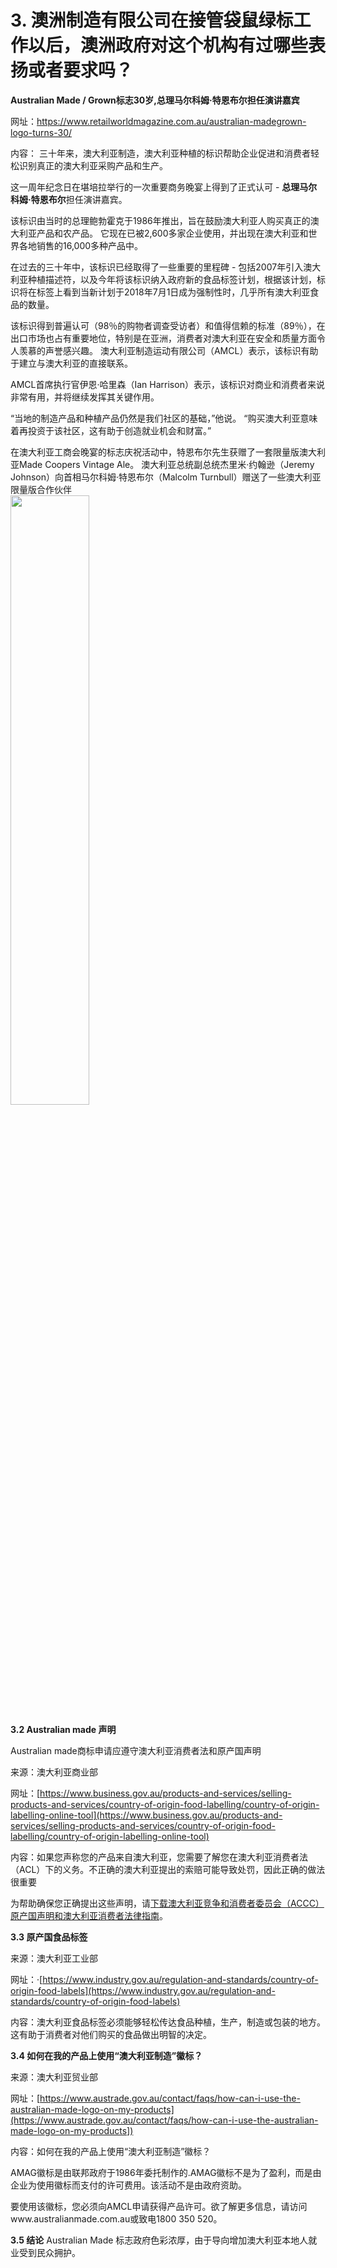 # 3. 澳洲制造有限公司在接管袋鼠绿标工作以后，澳洲政府对这个机构有过哪些表扬或者要求吗？


**Australian Made / Grown标志30岁,总理马尔科姆·特恩布尔担任演讲嘉宾**

网址：https://www.retailworldmagazine.com.au/australian-madegrown-logo-turns-30/

内容：
三十年来，澳大利亚制造，澳大利亚种植的标识帮助企业促进和消费者轻松识别真正的澳大利亚采购产品和生产。

这一周年纪念日在堪培拉举行的一次重要商务晚宴上得到了正式认可 - **总理马尔科姆·特恩布尔**担任演讲嘉宾。

该标识由当时的总理鲍勃霍克于1986年推出，旨在鼓励澳大利亚人购买真正的澳大利亚产品和农产品。 它现在已被2,600多家企业使用，并出现在澳大利亚和世界各地销售的16,000多种产品中。

在过去的三十年中，该标识已经取得了一些重要的里程碑 - 包括2007年引入澳大利亚种植描述符，以及今年将该标识纳入政府新的食品标签计划，根据该计划，标识将在标签上看到当新计划于2018年7月1日成为强制性时，几乎所有澳大利亚食品的数量。

该标识得到普遍认可（98％的购物者调查受访者）和值得信赖的标准（89％），在出口市场也占有重要地位，特别是在亚洲，消费者对澳大利亚在安全和质量方面令人羡慕的声誉感兴趣。 澳大利亚制造运动有限公司（AMCL）表示，该标识有助于建立与澳大利亚的直接联系。

AMCL首席执行官伊恩·哈里森（Ian Harrison）表示，该标识对商业和消费者来说非常有用，并将继续发挥其关键作用。

“当地的制造产品和种植产品仍然是我们社区的基础，”他说。 “购买澳大利亚意味着再投资于该社区，这有助于创造就业机会和财富。”

在澳大利亚工商会晚宴的标志庆祝活动中，特恩布尔先生获赠了一套限量版澳大利亚Made Coopers Vintage Ale。
澳大利亚总统副总统杰里米·约翰逊（Jeremy Johnson）向首相马尔科姆·特恩布尔（Malcolm Turnbull）赠送了一些澳大利亚限量版合作伙伴
<img style="display: block;
    margin-left: 0;
    margin-right: auto;
    width: 50%;" src="https://www.retailworldmagazine.com.au/wp-content/uploads/2016/12/prime-minister-malcolm-turnbull-was-presented-with-some-australian-made-limited-edition-coopers-vintage-ale-by-australian-chamber-vice-president-jeremy-johnson-300x200.jpg">



**3.2 Australian made 声明**

Australian made商标申请应遵守澳大利亚消费者法和原产国声明

来源：澳大利亚商业部

网址：[https://www.business.gov.au/products-and-services/selling-products-and-services/country-of-origin-food-labelling/country-of-origin-labelling-online-tool](https://www.business.gov.au/products-and-services/selling-products-and-services/country-of-origin-food-labelling/country-of-origin-labelling-online-tool)

内容：如果您声称您的产品来自澳大利亚，您需要了解您在澳大利亚消费者法（ACL）下的义务。不正确的澳大利亚提出的索赔可能导致处罚，因此正确的做法很重要

为帮助确保您正确提出这些声明，请[下载澳大利亚竞争和消费者委员会（ACCC）原产国声明和澳大利亚消费者法律指南](
https://www.accc.gov.au/publications/country-of-origin-claims-and-the-australian-consumer-law)。

**3.3 原产国食品标签**

来源：澳大利亚工业部

网址：·[https://www.industry.gov.au/regulation-and-standards/country-of-origin-food-labels](https://www.industry.gov.au/regulation-and-standards/country-of-origin-food-labels)

内容：澳大利亚食品标签必须能够轻松传达食品种植，生产，制造或包装的地方。这有助于消费者对他们购买的食品做出明智的决定。

**3.4 如何在我的产品上使用“澳大利亚制造”徽标？**

来源：澳大利亚贸业部

网址：[https://www.austrade.gov.au/contact/faqs/how-can-i-use-the-australian-made-logo-on-my-products](https://www.austrade.gov.au/contact/faqs/how-can-i-use-the-australian-made-logo-on-my-products])

内容：如何在我的产品上使用“澳大利亚制造”徽标？

AMAG徽标是由联邦政府于1986年委托制作的.AMAG徽标不是为了盈利，而是由企业为使用徽标而支付的许可费用。该活动不是由政府资助。

要使用该徽标，您必须向AMCL申请获得产品许可。欲了解更多信息，请访问www.australianmade.com.au或致电1800 350 520。


**3.5 结论**
Australian Made 标志政府色彩浓厚，由于导向增加澳大利亚本地人就业受到民众拥护。

